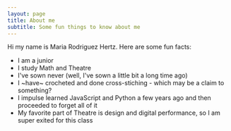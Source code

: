 ```yaml
---
layout: page
title: About me
subtitle: Some fun things to know about me
---
```


Hi my name is Maria Rodriguez Hertz. Here are some fun facts:

- I am a junior
- I study Math and Theatre
- I've sown never (well, I've sown a little bit a long time ago)
- I ~have~ crocheted and done cross-stiching - which may be a claim to something?
- I impulse learned JavaScript and Python a few years ago and then proceeded to forget all of it
- My favorite part of Theatre is design and digital performance, so I am super exited for this class


